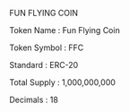 FUN FLYING COIN



Token Name		: Fun Flying Coin

Token Symbol	  : FFC

Standard			   : ERC-20

Total Supply		  : 1,000,000,000

Decimals				: 18